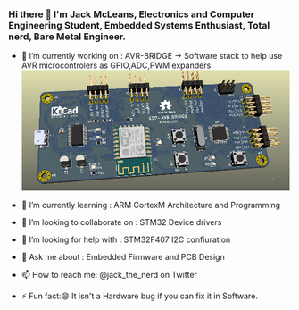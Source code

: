 ### Hi there 👋 I'm Jack McLeans, Electronics and Computer Engineering Student, Embedded Systems Enthusiast, Total nerd, Bare Metal Engineer.

- 🔭 I’m currently working on : AVR-BRIDGE -> Software stack to help use AVR microcontrolers as GPIO,ADC,PWM expanders.
![Project Dev-Board](https://github.com/MCLEANS/MCLEANS/blob/master/brige-board3.PNG)

- 🌱 I’m currently learning : ARM CortexM Architecture and Programming
- 👯 I’m looking to collaborate on : STM32 Device drivers
- 🤔 I’m looking for help with : STM32F407 I2C confiuration
- 💬 Ask me about : Embedded Firmware and PCB Design
- 📫 How to reach me: @jack_the_nerd on Twitter
- ⚡ Fun fact:😄 It isn't a Hardware bug if you can fix it in Software.

